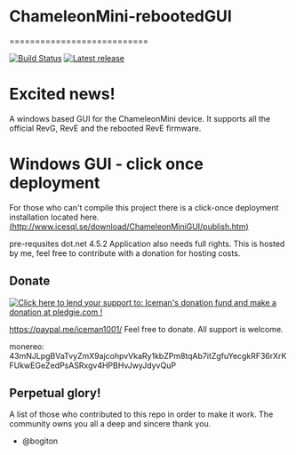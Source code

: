 # ChameleonMini-rebootedGUI
===========================

[![Build Status](https://travis-ci.org/iceman1001/ChameleonMini-rebootedGUI.svg?branch=master)](https://travis-ci.org/iceman1001/ChameleonMini-rebootedGUI)
[![Latest release](https://img.shields.io/github/release/iceman1001/ChameleonMini-rebootedGUI.svg)](https://github.com/iceman1001/ChameleonMini-rebootedGUI/releases/latest)

# Excited news!

A windows based GUI for the ChameleonMini device. It supports all the official RevG, RevE and the rebooted RevE firmware.

# Windows GUI - click once deployment
For those who can't compile this project there is a click-once deployment installation located here.
[(http://www.icesql.se/download/ChameleonMiniGUI/publish.htm)](http://www.icesql.se/download/ChameleonMiniGUI/publish.htm)

pre-requsites
  dot.net 4.5.2
Application also needs full rights.
This is hosted by me,  feel free to contribute with a donation for hosting costs.


## Donate
<a href='https://pledgie.com/campaigns/35206'><img alt='Click here to lend your support to: Iceman&#x27;s donation fund and make a donation at pledgie.com !' src='https://pledgie.com/campaigns/35206.png?skin_name=chrome' border='0' ></a>

https://paypal.me/iceman1001/ Feel free to donate. All support is welcome.

monereo:  43mNJLpgBVaTvyZmX9ajcohpvVkaRy1kbZPm8tqAb7itZgfuYecgkRF36rXrKFUkwEGeZedPsASRxgv4HPBHvJwyJdyvQuP



## Perpetual glory!

A list of those who contributed to this repo in order to make it work. The community owns you all a deep and sincere thank you.
-  @bogiton